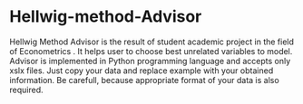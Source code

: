 # Hellwig-method-Advisor
Hellwig Method Advisor is the result of student academic project in the field of Econometrics .  It helps user to choose best unrelated variables to model. Advisor is implemented in Python programming language and accepts only xslx files. Just copy your data and replace example with your obtained information. Be carefull, because appropriate format of your data is also required.
